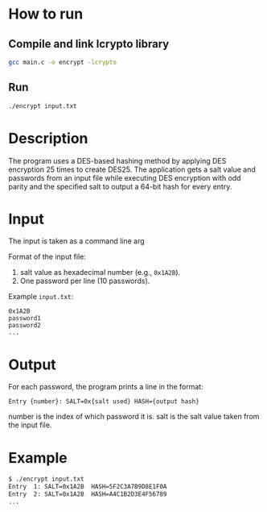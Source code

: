 # How to run

## Compile and link lcrypto library

```bash
gcc main.c -o encrypt -lcrypto
```

## Run

```bash
./encrypt input.txt
```

# Description

The program uses a DES-based hashing method by applying DES encryption 25 times to create DES25. The application gets a salt value and passwords from an input file while executing DES encryption with odd parity and the specified salt to output a 64-bit hash for every entry.

# Input

The input is taken as a command line arg

Format of the input file:

1. salt value as hexadecimal number (e.g., `0x1A2B`).
2. One password per line (10 passwords).

Example `input.txt`:

```
0x1A2B
password1
password2
...
```

# Output

For each password, the program prints a line in the format:

```
Entry {number}: SALT=0x{salt used} HASH={output hash}
```

number is the index of which password it is. salt is the salt value taken from the input file.

# Example

```bash
$ ./encrypt input.txt
Entry  1: SALT=0x1A2B  HASH=5F2C3A7B9D8E1F0A
Entry  2: SALT=0x1A2B  HASH=A4C1B2D3E4F56789
...
```
